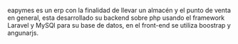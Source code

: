 eapymes es un erp con la finalidad de llevar un almacén y el punto de venta en general, esta desarrollado su backend sobre php usando el framework Laravel y MySQl para su base de datos, en el front-end se utiliza boostrap y angunarjs.
